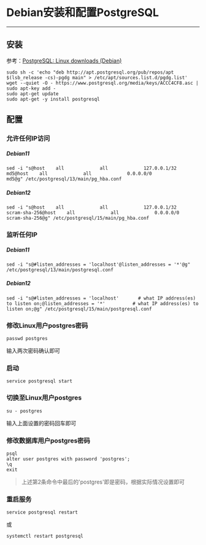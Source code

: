 # Debian安装和配置PostgreSQL

---

## 安装

参考：[PostgreSQL: Linux downloads (Debian)](https://www.postgresql.org/download/linux/debian/)

```
sudo sh -c 'echo "deb http://apt.postgresql.org/pub/repos/apt $(lsb_release -cs)-pgdg main" > /etc/apt/sources.list.d/pgdg.list'
wget --quiet -O - https://www.postgresql.org/media/keys/ACCC4CF8.asc | sudo apt-key add -
sudo apt-get update
sudo apt-get -y install postgresql
```

## 配置

### 允许任何IP访问

##### Debian11

```
sed -i "s@host    all             all             127.0.0.1/32            md5@host    all             all             0.0.0.0/0            md5@g" /etc/postgresql/13/main/pg_hba.conf
```

##### Debian12

```
sed -i "s@host    all             all             127.0.0.1/32            scram-sha-256@host    all             all             0.0.0.0/0               scram-sha-256@g" /etc/postgresql/15/main/pg_hba.conf
```

### 监听任何IP

##### Debian11

```
sed -i "s@#listen_addresses = 'localhost'@listen_addresses = '*'@g" /etc/postgresql/13/main/postgresql.conf
```

##### Debian12

```
sed -i "s@#listen_addresses = 'localhost'		# what IP address(es) to listen on;@listen_addresses = '*'			# what IP address(es) to listen on;@g" /etc/postgresql/15/main/postgresql.conf
```

### 修改Linux用户postgres密码

```
passwd postgres
```

输入两次密码确认即可

### 启动

```
service postgresql start
```

### 切换至Linux用户postgres

```
su - postgres
```

输入上面设置的密码回车即可

### 修改数据库用户postgres密码

```
psql
alter user postgres with password 'postgres';
\q
exit
```

> 上述第2条命令中最后的'postgres'即是密码，根据实际情况设置即可

### 重启服务

```
service postgresql restart
```
或
```
systemctl restart postgresql
```
